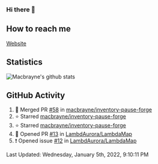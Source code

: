 ### Hi there 👋
## How to reach me
[Website](https://macbrayne.de)
<!--
Missing: Email
-->
## Statistics
![Macbrayne's github stats](https://github-readme-stats.vercel.app/api?username=macbrayne&count_private=true&include_all_commits=true&show_icons=true&hide=stars)
## GitHub Activity

<!--RECENT_ACTIVITY:start-->
1. 🎉 Merged PR [#58](https://github.com/macbrayne/inventory-pause-forge/pull/58) in [macbrayne/inventory-pause-forge](https://github.com/macbrayne/inventory-pause-forge)
2. ⭐ Starred [macbrayne/inventory-pause-forge](https://github.com/macbrayne/inventory-pause-forge)
3. ⭐ Starred [macbrayne/inventory-pause-forge](https://github.com/macbrayne/inventory-pause-forge)
4. 💪 Opened PR [#13](https://github.com/LambdAurora/LambdaMap/pull/13) in [LambdAurora/LambdaMap](https://github.com/LambdAurora/LambdaMap)
5. ❗️ Opened issue [#12](https://github.com/LambdAurora/LambdaMap/issues/12) in [LambdAurora/LambdaMap](https://github.com/LambdAurora/LambdaMap)
<!--RECENT_ACTIVITY:end-->

<!--RECENT_ACTIVITY:last_update-->
Last Updated: Wednesday, January 5th, 2022, 9:10:11 PM
<!--RECENT_ACTIVITY:last_update_end-->


<!--
**macbrayne/macbrayne** is a ✨ _special_ ✨ repository because its `README.md` (this file) appears on your GitHub profile.

Here are some ideas to get you started:

- 🔭 I’m currently working on ...
- 🌱 I’m currently learning ...
- 👯 I’m looking to collaborate on ...
- 🤔 I’m looking for help with ...
- 💬 Ask me about ...
- 📫 How to reach me: ...
- 😄 Pronouns: ...
- ⚡ Fun fact: ...
-->
